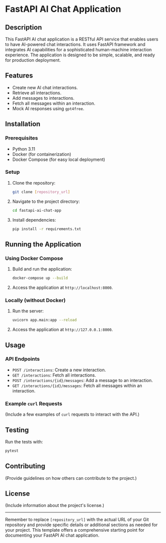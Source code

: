 # FastAPI AI Chat Application

## Description

This FastAPI AI chat application is a RESTful API service that enables users to have AI-powered chat interactions. It uses FastAPI framework and integrates AI capabilities for a sophisticated human-machine interaction experience. The application is designed to be simple, scalable, and ready for production deployment.

## Features

- Create new AI chat interactions.
- Retrieve all interactions.
- Add messages to interactions.
- Fetch all messages within an interaction.
- Mock AI responses using `gpt4free`.

## Installation

### Prerequisites

- Python 3.11
- Docker (for containerization)
- Docker Compose (for easy local deployment)

### Setup

1. Clone the repository:
   ```bash
   git clone [repository_url]
   ```

2. Navigate to the project directory:
   ```bash
   cd fastapi-ai-chat-app
   ```

3. Install dependencies:
   ```bash
   pip install -r requirements.txt
   ```

## Running the Application

### Using Docker Compose

1. Build and run the application:
   ```bash
   docker-compose up --build
   ```

2. Access the application at `http://localhost:8000`.

### Locally (without Docker)

1. Run the server:
   ```bash
   uvicorn app.main:app --reload
   ```

2. Access the application at `http://127.0.0.1:8000`.

## Usage

### API Endpoints

- `POST /interactions`: Create a new interaction.
- `GET /interactions`: Fetch all interactions.
- `POST /interactions/{id}/messages`: Add a message to an interaction.
- `GET /interactions/{id}/messages`: Fetch all messages within an interaction.

### Example `curl` Requests

(Include a few examples of `curl` requests to interact with the API.)

## Testing

Run the tests with:

```bash
pytest
```

## Contributing

(Provide guidelines on how others can contribute to the project.)

## License

(Include information about the project's license.)

---

Remember to replace `[repository_url]` with the actual URL of your Git repository and provide specific details or additional sections as needed for your project. This template offers a comprehensive starting point for documenting your FastAPI AI chat application.